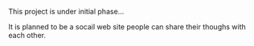 This project is under initial phase...

It is planned to be a socail web site people can share their thoughs with each other.
